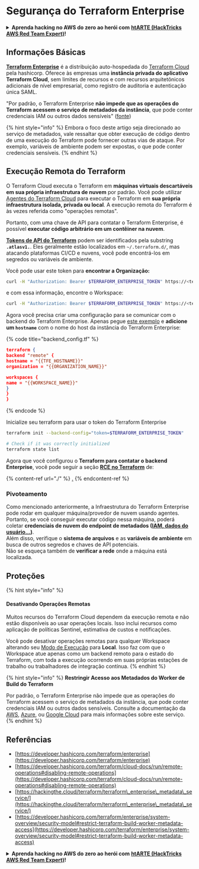 # Segurança do Terraform Enterprise

<details>

<summary><strong>Aprenda hacking no AWS do zero ao herói com</strong> <a href="https://training.hacktricks.xyz/courses/arte"><strong>htARTE (HackTricks AWS Red Team Expert)</strong></a><strong>!</strong></summary>

Outras formas de apoiar o HackTricks:

* Se você quer ver sua **empresa anunciada no HackTricks** ou **baixar o HackTricks em PDF**, confira os [**PLANOS DE ASSINATURA**](https://github.com/sponsors/carlospolop)!
* Adquira o [**material oficial PEASS & HackTricks**](https://peass.creator-spring.com)
* Descubra [**A Família PEASS**](https://opensea.io/collection/the-peass-family), nossa coleção de [**NFTs exclusivos**](https://opensea.io/collection/the-peass-family)
* **Junte-se ao grupo** 💬 [**Discord**](https://discord.gg/hRep4RUj7f) ou ao grupo [**telegram**](https://t.me/peass) ou **siga-me** no **Twitter** 🐦 [**@carlospolopm**](https://twitter.com/carlospolopm)**.**
* **Compartilhe suas técnicas de hacking enviando PRs para os repositórios github do** [**HackTricks**](https://github.com/carlospolop/hacktricks) e [**HackTricks Cloud**](https://github.com/carlospolop/hacktricks-cloud).

</details>

## Informações Básicas

[**Terraform Enterprise**](https://developer.hashicorp.com/terraform/enterprise) é a distribuição auto-hospedada do [Terraform Cloud](https://developer.hashicorp.com/terraform/cloud-docs) pela hashicorp. Oferece às empresas uma **instância privada do aplicativo Terraform Cloud**, sem limites de recursos e com recursos arquitetônicos adicionais de nível empresarial, como registro de auditoria e autenticação única SAML.

"Por padrão, o Terraform Enterprise **não impede que as operações do Terraform acessem o serviço de metadados da instância**, que pode conter credenciais IAM ou outros dados sensíveis" ([fonte](https://www.terraform.io/enterprise/system-overview/security-model#restrict-terraform-build-worker-metadata-access))

{% hint style="info" %}
Embora o foco deste artigo seja direcionado ao serviço de metadados, vale ressaltar que obter execução de código dentro de uma execução do Terraform pode fornecer outras vias de ataque. Por exemplo, variáveis de ambiente podem ser expostas, o que pode conter credenciais sensíveis.
{% endhint %}

## Execução Remota do Terraform <a href="#remote-terraform-execution" id="remote-terraform-execution"></a>

O Terraform Cloud executa o Terraform em **máquinas virtuais descartáveis em sua própria infraestrutura de nuvem** por padrão. Você pode utilizar [Agentes do Terraform Cloud](https://developer.hashicorp.com/terraform/cloud-docs/agents) para executar o Terraform em **sua própria infraestrutura isolada, privada ou local**. A execução remota do Terraform é às vezes referida como "operações remotas".

Portanto, com uma chave de API para contatar o Terraform Enterprise, é possível **executar código arbitrário em um contêiner na nuvem**.

[**Tokens de API do Terraform**](https://developer.hashicorp.com/terraform/cloud-docs/users-teams-organizations/api-tokens) podem ser identificados pela substring **`.atlasv1.`**. Eles geralmente estão localizados em `~/.terraform.d/`, mas atacando plataformas CI/CD e nuvens, você pode encontrá-los em segredos ou variáveis de ambiente.

Você pode usar este token para **encontrar a Organização:**
```bash
curl -H "Authorization: Bearer $TERRAFORM_ENTERPRISE_TOKEN" https://<terra_enterprise_inst>/api/v2/organizations | jq
```
e com essa informação, encontre o Workspace:
```bash
curl -H "Authorization: Bearer $TERRAFORM_ENTERPRISE_TOKEN" https://<terra_enterprise_inst>/api/v2/organizations/<org-id>/workspaces | jq
```
Agora você precisa criar uma configuração para se comunicar com o backend do Terraform Enterprise. Apenas pegue [este exemplo](https://github.com/hashicorp/tfc-getting-started/blob/main/backend.tf) e **adicione um `hostname`** com o nome do host da instância do Terraform Enterprise:

{% code title="backend_config.tf" %}
```json
terraform {
backend "remote" {
hostname = "{{TFE_HOSTNAME}}"
organization = "{{ORGANIZATION_NAME}}"

workspaces {
name = "{{WORKSPACE_NAME}}"
}
}
}
```
{% endcode %}

Inicialize seu terraform para usar o token do Terraform Enterprise
```bash
terraform init --backend-config="token=$TERRAFORM_ENTERPRISE_TOKEN"

# Check if it was correctly initialized
terraform state list
```
Agora que você configurou o **Terraform para contatar o backend Enterprise**, você pode seguir a seção [**RCE no Terraform**](./#rce-in-terraform) de:

{% content-ref url="./" %}
[.](./)
{% endcontent-ref %}

### Pivoteamento

Como mencionado anteriormente, a Infraestrutura do Terraform Enterprise pode rodar em qualquer máquina/provedor de nuvem usando agentes. Portanto, se você conseguir executar código nessa máquina, poderá coletar **credenciais de nuvem do endpoint de metadados (**[**IAM, dados do usuário...**](https://book.hacktricks.xyz/pentesting-web/ssrf-server-side-request-forgery/cloud-ssrf)**)**.\
Além disso, verifique o **sistema de arquivos** e as **variáveis de ambiente** em busca de outros segredos e chaves de API potenciais.\
Não se esqueça também de **verificar a rede** onde a máquina está localizada.

## Proteções

{% hint style="info" %}
#### Desativando Operações Remotas <a href="#disabling-remote-operations" id="disabling-remote-operations"></a>

Muitos recursos do Terraform Cloud dependem da execução remota e não estão disponíveis ao usar operações locais. Isso inclui recursos como aplicação de políticas Sentinel, estimativa de custos e notificações.

Você pode desativar operações remotas para qualquer Workspace alterando seu [Modo de Execução](https://developer.hashicorp.com/terraform/cloud-docs/workspaces/settings#execution-mode) para **Local**. Isso faz com que o Workspace atue apenas como um backend remoto para o estado do Terraform, com toda a execução ocorrendo em suas próprias estações de trabalho ou trabalhadores de integração contínua.
{% endhint %}

{% hint style="info" %}
**Restringir Acesso aos Metadados do Worker de Build do Terraform**

Por padrão, o Terraform Enterprise não impede que as operações do Terraform acessem o serviço de metadados da instância, que pode conter credenciais IAM ou outros dados sensíveis. Consulte a documentação da [AWS](https://docs.aws.amazon.com/AWSEC2/latest/UserGuide/ec2-instance-metadata.html), [Azure](https://docs.microsoft.com/en-us/azure/virtual-machines/windows/instance-metadata-service?tabs=windows), ou [Google Cloud](https://cloud.google.com/compute/docs/storing-retrieving-metadata) para mais informações sobre este serviço.
{% endhint %}

## Referências

* [https://developer.hashicorp.com/terraform/enterprise](https://developer.hashicorp.com/terraform/enterprise)
* [https://developer.hashicorp.com/terraform/cloud-docs/run/remote-operations#disabling-remote-operations](https://developer.hashicorp.com/terraform/cloud-docs/run/remote-operations#disabling-remote-operations)
* [https://hackingthe.cloud/terraform/terraform\_enterprise\_metadata\_service/](https://hackingthe.cloud/terraform/terraform\_enterprise\_metadata\_service/)
* [https://developer.hashicorp.com/terraform/enterprise/system-overview/security-model#restrict-terraform-build-worker-metadata-access](https://developer.hashicorp.com/terraform/enterprise/system-overview/security-model#restrict-terraform-build-worker-metadata-access)

<details>

<summary><strong>Aprenda hacking no AWS do zero ao herói com</strong> <a href="https://training.hacktricks.xyz/courses/arte"><strong>htARTE (HackTricks AWS Red Team Expert)</strong></a><strong>!</strong></summary>

Outras formas de apoiar o HackTricks:

* Se você quiser ver sua **empresa anunciada no HackTricks** ou **baixar o HackTricks em PDF**, confira os [**PLANOS DE ASSINATURA**](https://github.com/sponsors/carlospolop)!
* Adquira o [**merchandising oficial do PEASS & HackTricks**](https://peass.creator-spring.com)
* Descubra [**A Família PEASS**](https://opensea.io/collection/the-peass-family), nossa coleção de [**NFTs**](https://opensea.io/collection/the-peass-family) exclusivos
* **Junte-se ao grupo** 💬 [**Discord**](https://discord.gg/hRep4RUj7f) ou ao [**grupo do telegram**](https://t.me/peass) ou **siga-me** no **Twitter** 🐦 [**@carlospolopm**](https://twitter.com/carlospolopm)**.**
* **Compartilhe suas dicas de hacking enviando PRs para os repositórios do GitHub** [**HackTricks**](https://github.com/carlospolop/hacktricks) e [**HackTricks Cloud**](https://github.com/carlospolop/hacktricks-cloud).

</details>
